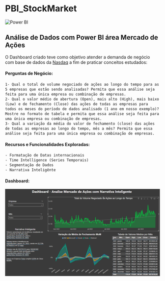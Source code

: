 # PBI_StockMarket

![Power BI](https://img.shields.io/badge/Power-BI-d6c936?style=for-the-badge&logo=power-bi&logoColor=white)

## Análise de Dados com Power BI área Mercado de Ações

O Dashboard criado teve como objetivo atender a demanda de negócio com base de dados da [Nasdaq](https://www.nasdaq.com/market-activity/stocks) a fim de praticar conceitos estudados:

#### Perguntas de Negócio:

    1- Qual o total de volume negociado de ações ao longo do tempo para as 5 empresas que estão sendo analisadas? Permita que essa análise seja feita para uma única empresa ou combinação de empresas.
    2- Qual o valor médio de abertura (Open), mais alto (High), mais baixo (Low) e de fechamento (Close) das ações de todas as empresas para todos os meses do período de dados analisado (1 ano em nosso exemplo)? Mostre no formato de tabela e permita que essa análise seja feita para uma única empresa ou combinação de empresas.
    3- Qual a variação da média do valor de fechamento (close) das ações de todas as empresas ao longo do tempo, mês a mês? Permita que essa análise seja feita para uma única empresa ou combinação de empresas.
    
    
#### Recursos e Funcionalidades Exploradas:

    - Formatação de Datas internacionais
    - Time Intelligence (Series Temporais)
    - Segmentação de Dados
    - Narrativa Inteligênte

#### Dashboard:

![Image](https://github.com/jaquelinesilfe/PBI_StockMarket/blob/main/Images/dasboard_market.png)